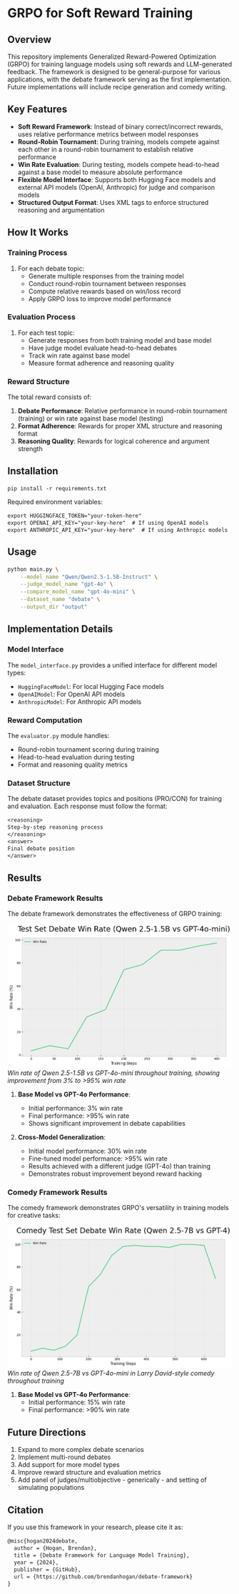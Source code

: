 # GRPO for Soft Reward Training

## Overview
This repository implements Generalized Reward-Powered Optimization (GRPO) for training language models using soft rewards and LLM-generated feedback. The framework is designed to be general-purpose for various applications, with the debate framework serving as the first implementation. Future implementations will include recipe generation and comedy writing.

## Key Features
- **Soft Reward Framework**: Instead of binary correct/incorrect rewards, uses relative performance metrics between model responses
- **Round-Robin Tournament**: During training, models compete against each other in a round-robin tournament to establish relative performance
- **Win Rate Evaluation**: During testing, models compete head-to-head against a base model to measure absolute performance
- **Flexible Model Interface**: Supports both Hugging Face models and external API models (OpenAI, Anthropic) for judge and comparison models
- **Structured Output Format**: Uses XML tags to enforce structured reasoning and argumentation

## How It Works

### Training Process
1. For each debate topic:
   - Generate multiple responses from the training model
   - Conduct round-robin tournament between responses
   - Compute relative rewards based on win/loss record
   - Apply GRPO loss to improve model performance

### Evaluation Process
1. For each test topic:
   - Generate responses from both training model and base model
   - Have judge model evaluate head-to-head debates
   - Track win rate against base model
   - Measure format adherence and reasoning quality

### Reward Structure
The total reward consists of:
1. **Debate Performance**: Relative performance in round-robin tournament (training) or win rate against base model (testing)
2. **Format Adherence**: Rewards for proper XML structure and reasoning format
3. **Reasoning Quality**: Rewards for logical coherence and argument strength

## Installation
```
pip install -r requirements.txt
```

Required environment variables:
```
export HUGGINGFACE_TOKEN="your-token-here"
export OPENAI_API_KEY="your-key-here"  # If using OpenAI models
export ANTHROPIC_API_KEY="your-key-here"  # If using Anthropic models
```

## Usage
```bash
python main.py \
    --model_name "Qwen/Qwen2.5-1.5B-Instruct" \
    --judge_model_name "gpt-4o" \
    --compare_model_name "gpt-4o-mini" \
    --dataset_name "debate" \
    --output_dir "output"
```

## Implementation Details

### Model Interface
The `model_interface.py` provides a unified interface for different model types:
- `HuggingFaceModel`: For local Hugging Face models
- `OpenAIModel`: For OpenAI API models
- `AnthropicModel`: For Anthropic API models

### Reward Computation
The `evaluator.py` module handles:
- Round-robin tournament scoring during training
- Head-to-head evaluation during testing
- Format and reasoning quality metrics

### Dataset Structure
The debate dataset provides topics and positions (PRO/CON) for training and evaluation. Each response must follow the format:
```
<reasoning>
Step-by-step reasoning process
</reasoning>
<answer>
Final debate position
</answer>
```

## Results

### Debate Framework Results
The debate framework demonstrates the effectiveness of GRPO training:

![Training Progress](figures/win_rate.png)
*Win rate of Qwen 2.5-1.5B vs GPT-4o-mini throughout training, showing improvement from 3% to >95% win rate*

1. **Base Model vs GPT-4o Performance**:
   - Initial performance: 3% win rate
   - Final performance: >95% win rate
   - Shows significant improvement in debate capabilities

2. **Cross-Model Generalization**:
   - Initial model performance: 30% win rate
   - Fine-tuned model performance: >95% win rate
   - Results achieved with a different judge (GPT-4o) than training
   - Demonstrates robust improvement beyond reward hacking

### Comedy Framework Results
The comedy framework demonstrates GRPO's versatility in training models for creative tasks:

![Comedy Training Progress](figures/comedy_win_rate.png)
*Win rate of Qwen 2.5-7B vs GPT-4o-mini in Larry David-style comedy throughout training*

1. **Base Model vs GPT-4o Performance**:
   - Initial performance: 15% win rate
   - Final performance: >90% win rate



## Future Directions
1. Expand to more complex debate scenarios
2. Implement multi-round debates
3. Add support for more model types
4. Improve reward structure and evaluation metrics
5. Add panel of judges/multiobjective - generically - and setting of simulating populations 

## Citation
If you use this framework in your research, please cite it as:

```
@misc{hogan2024debate,
  author = {Hogan, Brendan},
  title = {Debate Framework for Language Model Training},
  year = {2024},
  publisher = {GitHub},
  url = {https://github.com/brendanhogan/debate-framework}
}
```
